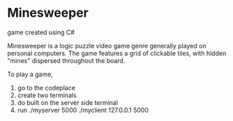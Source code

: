 # Minesweeper
game created using C#

Minesweeper is a logic puzzle video game genre generally played on personal computers. The game features a grid of clickable tiles, with hidden "mines" dispersed throughout the board.

To play a game, 

1. go to the codeplace
2. create two terminals
3. do built on the server side terminal
4. run
   ./myserver 5000
   ./myclient 127.0.0.1 5000


